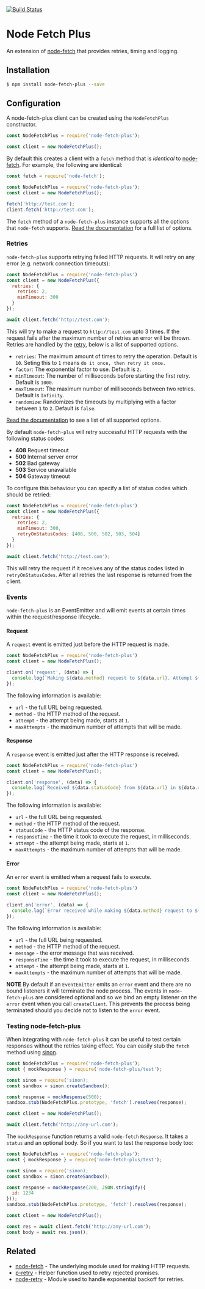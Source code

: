 [![Build Status](https://travis-ci.org/mrwillihog/node-fetch-plus.svg?branch=master)](https://travis-ci.org/mrwillihog/node-fetch-plus)

# Node Fetch Plus

An extension of [node-fetch](https://github.com/bitinn/node-fetch) that provides retries, timing and logging.

## Installation

```sh
$ npm install node-fetch-plus --save
```

## Configuration

A node-fetch-plus client can be created using the `NodeFetchPlus` constructor.

```js
const NodeFetchPlus = require('node-fetch-plus');

const client = new NodeFetchPlus();
```

By default this creates a client with a `fetch` method that is _identical_ to [node-fetch](https://github.com/bitinn/node-fetch). For example, the following are identical:

```js
const fetch = require('node-fetch');

const NodeFetchPlus = require('node-fetch-plus');
const client = new NodeFetchPlus();

fetch('http://test.com');
client.fetch('http://test.com');
```

The `fetch` method of a `node-fetch-plus` instance supports all the options that `node-fetch` supports. [Read the documentation](https://github.com/bitinn/node-fetch) for a full list of options.

### Retries

`node-fetch-plus` supports retrying failed HTTP requests. It will retry on any error (e.g. network connection timeouts):

```js
const NodeFetchPlus = require('node-fetch-plus')
const client = new NodeFetchPlus({
  retries: {
    retries: 2,
    minTimeout: 300
  }
});

await client.fetch('http://test.com');
```

This will try to make a request to `http://test.com` upto 3 times. If the request fails after the maximum number of retries an error will be thrown. Retries are handled by the [retry](https://github.com/tim-kos/node-retry), below is a list of supported options.

  * `retries`: The maximum amount of times to retry the operation. Default is `10`. Seting this to `1` means `do it once, then retry it once.`
  * `factor`: The exponential factor to use. Default is `2`.
  * `minTimeout`: The number of milliseconds before starting the first retry. Default is `1000`.
  * `maxTimeout`: The maximum number of milliseconds between two retries. Default is `Infinity`.
  * `randomize`: Randomizes the timeouts by multiplying with a factor between `1` to `2`. Default is `false`.

[Read the documentation](https://github.com/tim-kos/node-retry) to see a list of all supported options.

By default `node-fetch-plus` will retry successful HTTP requests with the following status codes:

  * **408** Request timeout
  * **500** Internal server error
  * **502** Bad gateway
  * **503** Service unavailable
  * **504** Gateway timeout

To configure this behaviour you can specify a list of status codes which should be retried:

```js
const NodeFetchPlus = require('node-fetch-plus')
const client = new NodeFetchPlus({
  retries: {
    retries: 2,
    minTimeout: 300,
    retryOnStatusCodes: [408, 500, 502, 503, 504]
  }
});

await client.fetch('http://test.com');
```

This will retry the request if it receives any of the status codes listed in `retryOnStatusCodes`. After all retries the last response is returned from the client.

### Events

`node-fetch-plus` is an EventEmitter and will emit events at certain times within the request/response lifecycle.

#### Request

A `request` event is emitted just before the HTTP request is made.

```js
const NodeFetchPlus = require('node-fetch-plus')
const client = new NodeFetchPlus();

client.on('request', (data) => {
  console.log(`Making ${data.method} request to ${data.url}. Attempt ${data.attempt} of ${data.maxAttempts}`);
});
```

The following information is available:

 * `url` - the full URL being requested.
 * `method` - the HTTP method of the request.
 * `attempt` - the attempt being made, starts at `1`.
 * `maxAttempts` - the maximum number of attempts that will be made.

#### Response

A `response` event is emitted just after the HTTP response is received.

```js
const NodeFetchPlus = require('node-fetch-plus')
const client = new NodeFetchPlus();

client.on('response', (data) => {
  console.log(`Received ${data.statusCode} from ${data.url} in ${data.responseTime}ms. Attempt ${data.attempt} of ${data.maxAttempts}`);
});
```

The following information is available:

 * `url` - the full URL being requested.
 * `method` - the HTTP method of the request.
 * `statusCode` - the HTTP status code of the response.
 * `responseTime` - the time it took to execute the request, in milliseconds.
 * `attempt` - the attempt being made, starts at `1`.
 * `maxAttempts` - the maximum number of attempts that will be made.

#### Error

An `error` event is emitted when a request fails to execute.

```js
const NodeFetchPlus = require('node-fetch-plus')
const client = new NodeFetchPlus();

client.on('error', (data) => {
  console.log(`Error received while making ${data.method} request to ${data.url} because ${data.message}. Attempt ${data.attempt} of ${data.maxAttempts}`);
});
```

The following information is available:

 * `url` - the full URL being requested.
 * `method` - the HTTP method of the request.
 * `message` - the error message that was received.
 * `responseTime` - the time it took to execute the request, in milliseconds.
 * `attempt` - the attempt being made, starts at `1`.
 * `maxAttempts` - the maximum number of attempts that will be made.

**NOTE** By default if an `EventEmitter` emits an `error` event and there are no bound listeners it will terminate the node process. The events in `node-fetch-plus` are considered optional and so we bind an empty listener on the `error` event when you call `createClient`. This prevents the process being terminated should you decide not to listen to the `error` event.

### Testing node-fetch-plus

When integrating with `node-fetch-plus` it can be useful to test certain responses without the retries taking effect. You can easily stub the `fetch` method using [sinon](https://github.com/sinonjs/sinon/).

```js
const NodeFetchPlus = require('node-fetch-plus');
const { mockResponse } = require('node-fetch-plus/test');

const sinon = require('sinon);
const sandbox = sinon.createSandbox();

const response = mockResponse(500);
sandbox.stub(NodeFetchPlus.prototype, 'fetch').resolves(response);

const client = new NodeFetchPlus();

await client.fetch('http://any-url.com');
```

The `mockResponse` function returns a valid `node-fetch` `Response`. It takes a `status` and an optional body. So if you want to test the response body too:

```js
const NodeFetchPlus = require('node-fetch-plus');
const { mockResponse } = require('node-fetch-plus/test');

const sinon = require('sinon);
const sandbox = sinon.createSandbox();

const response = mockResponse(200, JSON.stringify({
  id: 1234
}));
sandbox.stub(NodeFetchPlus.prototype, 'fetch').resolves(response);

const client = new NodeFetchPlus();

const res = await client.fetch('http://any-url.com');
const body = await res.json();
```

## Related

 * [node-fetch](https://github.com/bitinn/node-fetch) - The underlying module used for making HTTP requests.
 * [p-retry](https://github.com/sindresorhus/p-retry) - Helper function used to retry rejected promises.
 * [node-retry](https://github.com/tim-kos/node-retry) - Module used to handle exponential backoff for retries.
